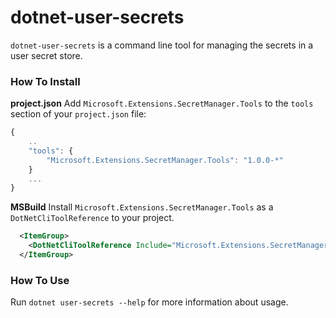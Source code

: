 dotnet-user-secrets
===================

`dotnet-user-secrets` is a command line tool for managing the secrets in a user secret store.

### How To Install

**project.json**
Add `Microsoft.Extensions.SecretManager.Tools` to the `tools` section of your `project.json` file:

```js
{
    ..
    "tools": {
        "Microsoft.Extensions.SecretManager.Tools": "1.0.0-*"
    }
    ...
}
```

**MSBuild**
Install `Microsoft.Extensions.SecretManager.Tools` as a `DotNetCliToolReference` to your project.

```xml
  <ItemGroup>
    <DotNetCliToolReference Include="Microsoft.Extensions.SecretManager.Tools" Version="1.0.0-msbuild1-final" />
  </ItemGroup>
```

### How To Use

Run `dotnet user-secrets --help` for more information about usage.